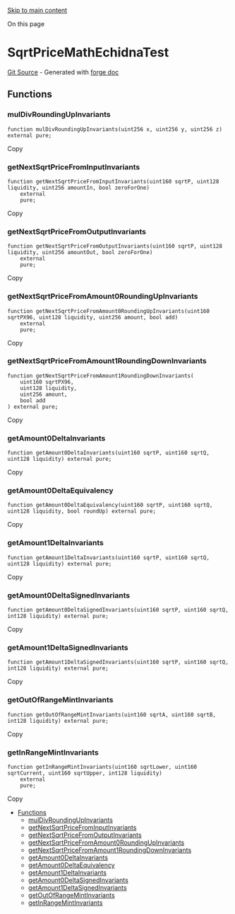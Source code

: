 [Skip to main content](https://docs.uniswap.org/contracts/v4/reference/core/test/SqrtPriceMathEchidnaTest#)

On this page

# SqrtPriceMathEchidnaTest

[Git Source](https://github.com/uniswap/v4-core/blob/b619b6718e31aa5b4fa0286520c455ceb950276d/src/test/SqrtPriceMathEchidnaTest.sol) \- Generated with [forge doc](https://book.getfoundry.sh/reference/forge/forge-doc)

## Functions [​](https://docs.uniswap.org/contracts/v4/reference/core/test/SqrtPriceMathEchidnaTest\#functions "Direct link to heading")

### mulDivRoundingUpInvariants [​](https://docs.uniswap.org/contracts/v4/reference/core/test/SqrtPriceMathEchidnaTest\#muldivroundingupinvariants "Direct link to heading")

```codeBlockLines_mRuA
function mulDivRoundingUpInvariants(uint256 x, uint256 y, uint256 z) external pure;

```

Copy

### getNextSqrtPriceFromInputInvariants [​](https://docs.uniswap.org/contracts/v4/reference/core/test/SqrtPriceMathEchidnaTest\#getnextsqrtpricefrominputinvariants "Direct link to heading")

```codeBlockLines_mRuA
function getNextSqrtPriceFromInputInvariants(uint160 sqrtP, uint128 liquidity, uint256 amountIn, bool zeroForOne)
    external
    pure;

```

Copy

### getNextSqrtPriceFromOutputInvariants [​](https://docs.uniswap.org/contracts/v4/reference/core/test/SqrtPriceMathEchidnaTest\#getnextsqrtpricefromoutputinvariants "Direct link to heading")

```codeBlockLines_mRuA
function getNextSqrtPriceFromOutputInvariants(uint160 sqrtP, uint128 liquidity, uint256 amountOut, bool zeroForOne)
    external
    pure;

```

Copy

### getNextSqrtPriceFromAmount0RoundingUpInvariants [​](https://docs.uniswap.org/contracts/v4/reference/core/test/SqrtPriceMathEchidnaTest\#getnextsqrtpricefromamount0roundingupinvariants "Direct link to heading")

```codeBlockLines_mRuA
function getNextSqrtPriceFromAmount0RoundingUpInvariants(uint160 sqrtPX96, uint128 liquidity, uint256 amount, bool add)
    external
    pure;

```

Copy

### getNextSqrtPriceFromAmount1RoundingDownInvariants [​](https://docs.uniswap.org/contracts/v4/reference/core/test/SqrtPriceMathEchidnaTest\#getnextsqrtpricefromamount1roundingdowninvariants "Direct link to heading")

```codeBlockLines_mRuA
function getNextSqrtPriceFromAmount1RoundingDownInvariants(
    uint160 sqrtPX96,
    uint128 liquidity,
    uint256 amount,
    bool add
) external pure;

```

Copy

### getAmount0DeltaInvariants [​](https://docs.uniswap.org/contracts/v4/reference/core/test/SqrtPriceMathEchidnaTest\#getamount0deltainvariants "Direct link to heading")

```codeBlockLines_mRuA
function getAmount0DeltaInvariants(uint160 sqrtP, uint160 sqrtQ, uint128 liquidity) external pure;

```

Copy

### getAmount0DeltaEquivalency [​](https://docs.uniswap.org/contracts/v4/reference/core/test/SqrtPriceMathEchidnaTest\#getamount0deltaequivalency "Direct link to heading")

```codeBlockLines_mRuA
function getAmount0DeltaEquivalency(uint160 sqrtP, uint160 sqrtQ, uint128 liquidity, bool roundUp) external pure;

```

Copy

### getAmount1DeltaInvariants [​](https://docs.uniswap.org/contracts/v4/reference/core/test/SqrtPriceMathEchidnaTest\#getamount1deltainvariants "Direct link to heading")

```codeBlockLines_mRuA
function getAmount1DeltaInvariants(uint160 sqrtP, uint160 sqrtQ, uint128 liquidity) external pure;

```

Copy

### getAmount0DeltaSignedInvariants [​](https://docs.uniswap.org/contracts/v4/reference/core/test/SqrtPriceMathEchidnaTest\#getamount0deltasignedinvariants "Direct link to heading")

```codeBlockLines_mRuA
function getAmount0DeltaSignedInvariants(uint160 sqrtP, uint160 sqrtQ, int128 liquidity) external pure;

```

Copy

### getAmount1DeltaSignedInvariants [​](https://docs.uniswap.org/contracts/v4/reference/core/test/SqrtPriceMathEchidnaTest\#getamount1deltasignedinvariants "Direct link to heading")

```codeBlockLines_mRuA
function getAmount1DeltaSignedInvariants(uint160 sqrtP, uint160 sqrtQ, int128 liquidity) external pure;

```

Copy

### getOutOfRangeMintInvariants [​](https://docs.uniswap.org/contracts/v4/reference/core/test/SqrtPriceMathEchidnaTest\#getoutofrangemintinvariants "Direct link to heading")

```codeBlockLines_mRuA
function getOutOfRangeMintInvariants(uint160 sqrtA, uint160 sqrtB, int128 liquidity) external pure;

```

Copy

### getInRangeMintInvariants [​](https://docs.uniswap.org/contracts/v4/reference/core/test/SqrtPriceMathEchidnaTest\#getinrangemintinvariants "Direct link to heading")

```codeBlockLines_mRuA
function getInRangeMintInvariants(uint160 sqrtLower, uint160 sqrtCurrent, uint160 sqrtUpper, int128 liquidity)
    external
    pure;

```

Copy

- [Functions](https://docs.uniswap.org/contracts/v4/reference/core/test/SqrtPriceMathEchidnaTest#functions)
  - [mulDivRoundingUpInvariants](https://docs.uniswap.org/contracts/v4/reference/core/test/SqrtPriceMathEchidnaTest#muldivroundingupinvariants)
  - [getNextSqrtPriceFromInputInvariants](https://docs.uniswap.org/contracts/v4/reference/core/test/SqrtPriceMathEchidnaTest#getnextsqrtpricefrominputinvariants)
  - [getNextSqrtPriceFromOutputInvariants](https://docs.uniswap.org/contracts/v4/reference/core/test/SqrtPriceMathEchidnaTest#getnextsqrtpricefromoutputinvariants)
  - [getNextSqrtPriceFromAmount0RoundingUpInvariants](https://docs.uniswap.org/contracts/v4/reference/core/test/SqrtPriceMathEchidnaTest#getnextsqrtpricefromamount0roundingupinvariants)
  - [getNextSqrtPriceFromAmount1RoundingDownInvariants](https://docs.uniswap.org/contracts/v4/reference/core/test/SqrtPriceMathEchidnaTest#getnextsqrtpricefromamount1roundingdowninvariants)
  - [getAmount0DeltaInvariants](https://docs.uniswap.org/contracts/v4/reference/core/test/SqrtPriceMathEchidnaTest#getamount0deltainvariants)
  - [getAmount0DeltaEquivalency](https://docs.uniswap.org/contracts/v4/reference/core/test/SqrtPriceMathEchidnaTest#getamount0deltaequivalency)
  - [getAmount1DeltaInvariants](https://docs.uniswap.org/contracts/v4/reference/core/test/SqrtPriceMathEchidnaTest#getamount1deltainvariants)
  - [getAmount0DeltaSignedInvariants](https://docs.uniswap.org/contracts/v4/reference/core/test/SqrtPriceMathEchidnaTest#getamount0deltasignedinvariants)
  - [getAmount1DeltaSignedInvariants](https://docs.uniswap.org/contracts/v4/reference/core/test/SqrtPriceMathEchidnaTest#getamount1deltasignedinvariants)
  - [getOutOfRangeMintInvariants](https://docs.uniswap.org/contracts/v4/reference/core/test/SqrtPriceMathEchidnaTest#getoutofrangemintinvariants)
  - [getInRangeMintInvariants](https://docs.uniswap.org/contracts/v4/reference/core/test/SqrtPriceMathEchidnaTest#getinrangemintinvariants)